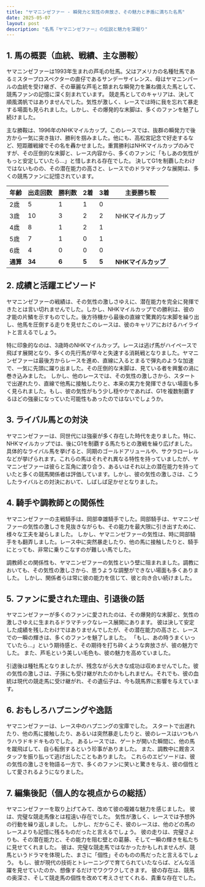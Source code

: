 ```yaml
---
title: "ヤマニンゼファー - 瞬発力と気性の奔放さ、その魅力と矛盾に満ちた名馬"
date: 2025-05-07
layout: post
description: "名馬『ヤマニンゼファー』の伝説と魅力を深堀り"
---
```


## 1. 馬の概要（血統、戦績、主な勝鞍）

ヤマニンゼファーは1993年生まれの芦毛の牡馬。父はアメリカの名種牡馬であるミスタープロスペクターの直仔であるサンデーサイレンス、母はヤマニンパールの血統を受け継ぎ、その華麗な芦毛と類まれな瞬発力を兼ね備えた馬として、競馬ファンの記憶に深く刻まれています。  競走馬としてのキャリアは、決して順風満帆ではありませんでした。気性が激しく、レースでは時に我を忘れて暴走する場面も見られました。しかし、その爆発的な末脚は、多くのファンを魅了し続けました。

主な勝鞍は、1996年のNHKマイルカップ。このレースでは、抜群の瞬発力で後方から一気に突き抜け、勝利を掴みました。他にも、高松宮記念で好走するなど、短距離戦線でその名を轟かせました。重賞勝利はNHKマイルカップのみですが、その圧倒的な末脚と、レース内容から、多くのファンに「もしあの気性がもっと安定していたら…」と惜しまれる存在でした。  決してG1を制覇したわけではないものの、その潜在能力の高さと、レースでのドラマチックな展開は、多くの競馬ファンに記憶されています。

| 年齢 | 出走回数 | 勝利数 | 2着 | 3着 | 主要勝ち鞍 |
|---|---|---|---|---|---|
| 2歳 | 5 | 1 | 1 | 0 |  |
| 3歳 | 10 | 3 | 2 | 2 | NHKマイルカップ |
| 4歳 | 8 | 1 | 2 | 1 |  |
| 5歳 | 7 | 1 | 0 | 1 |  |
| 6歳 | 4 | 0 | 0 | 0 |  |
| **通算** | **34** | **6** | **5** | **5** | **NHKマイルカップ** |


## 2. 成績と活躍エピソード

ヤマニンゼファーの戦績は、その気性の激しさゆえに、潜在能力を完全に発揮できたとは言い切れませんでした。しかし、NHKマイルカップでの勝利は、彼の才能の片鱗を示すものでした。後方待機から最後の直線で驚異的な末脚を繰り出し、他馬を圧倒する走りを見せたこのレースは、彼のキャリアにおけるハイライトと言えるでしょう。

特に印象的なのは、3歳時のNHKマイルカップ。レースは逃げ馬がハイペースで飛ばす展開となり、多くの先行馬が早々と失速する消耗戦となりました。ヤマニンゼファーは最後方からレースを進め、直線に入るとまるで弾丸のような加速で、一気に先頭に躍り出ました。その圧倒的な末脚は、見ている者を興奮の渦に巻き込みました。  しかし、他のレースでは、その気性の激しさから、スタートで出遅れたり、直線で他馬に接触したりと、本来の実力を発揮できない場面も多く見られました。もし、彼の気性がもう少し穏やかであれば、G1を複数制覇するほどの強豪になっていた可能性もあったのではないでしょうか。


## 3. ライバル馬との対決

ヤマニンゼファーは、同世代には強豪が多く存在した時代を走りました。特に、NHKマイルカップでは、後にG1を制覇する馬たちとの激戦を繰り広げました。  具体的なライバル馬を挙げると、同期のゴールドアリュールや、サクラローレルなどが挙げられます。これらの馬はそれぞれ異なる特性を持っていましたが、ヤマニンゼファーは彼らと互角に渡り合う、あるいはそれ以上の潜在能力を持っていたと多くの競馬関係者は評価しています。しかし、彼の気性の激しさは、こうしたライバルとの対決において、しばしば足かせとなりました。


## 4. 騎手や調教師との関係性

ヤマニンゼファーの主戦騎手は、岡部幸雄騎手でした。岡部騎手は、ヤマニンゼファーの気性の激しさを見抜きながらも、その能力を最大限に引き出すために、様々な工夫を凝らしました。  しかし、ヤマニンゼファーの気性は、時に岡部騎手をも翻弄しました。レース中に突然暴走したり、他の馬に接触したりと、騎手にとっても、非常に乗りこなすのが難しい馬でした。

調教師との関係性も、ヤマニンゼファーの気性という壁に阻まれました。調教においても、その気性の激しさから、思うような調整ができない場面も多くありました。  しかし、関係者らは常に彼の能力を信じて、彼と向き合い続けました。


## 5. ファンに愛された理由、引退後の話

ヤマニンゼファーが多くのファンに愛されたのは、その爆発的な末脚と、気性の激しさゆえに生まれるドラマチックなレース展開にあります。  彼は決して安定した成績を残したわけではありませんでしたが、その潜在能力の高さと、レースでの一瞬の輝きは、多くのファンを魅了しました。  「もし、あの時うまくいっていたら…」という期待感と、その期待を打ち砕くような奔放さが、彼の魅力でした。  また、芦毛という美しい毛色も、彼の魅力を高めていました。

引退後は種牡馬となりましたが、残念ながら大きな成功は収めませんでした。彼の気性の激しさは、子孫にも受け継がれたのかもしれません。それでも、彼の血統は現代の競走馬に受け継がれ、その遺伝子は、今も競馬界に影響を与えています。


## 6. おもしろハプニングや逸話

ヤマニンゼファーは、レース中のハプニングの宝庫でした。  スタートで出遅れたり、他の馬に接触したり、あるいは突然暴走したりと、彼のレースはいつもハラハラドキドキものでした。  あるレースでは、ゲートが開いた瞬間に、他の馬を蹴飛ばして、自ら転倒するという珍事がありました。  また、調教中に厩舎スタッフを振り払って逃げ出したこともありました。  これらのエピソードは、彼の気性の激しさを物語る一方で、多くのファンに笑いと驚きを与え、彼の個性として愛されるようになりました。


## 7. 編集後記（個人的な視点からの総括）

ヤマニンゼファーを取り上げてみて、改めて彼の複雑な魅力を感じました。  彼は、完璧な競走馬像とは程遠い存在でした。  気性が激しく、レースでは予想外の行動を繰り返しました。  しかし、だからこそ、彼のレースは、他のどの馬のレースよりも記憶に残るものだったと言えるでしょう。  彼の走りは、完璧さよりも、その潜在能力と、その能力を阻む壁との葛藤、そして一瞬の輝きを私たちに見せてくれました。  彼は、完璧な競走馬ではなかったかもしれませんが、競馬というドラマを体現した、まさに「個性」そのものの馬だったと言えるでしょう。  もし、彼が現代の技術とトレーニングで育てられていたならば、どんな活躍を見せていたのか、想像するだけでワクワクしてきます。  彼の存在は、競馬の奥深さ、そして競走馬の個性を改めて考えさせてくれる、貴重な存在でした。
